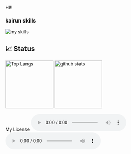 HI!!

### kairun skills
<img alt="my skills" src="https://skillicons.dev/icons?theme=light&perline=8&i=js,html,css,jquery,nodejs,react,vue,tailwind,firebase,git,github" />

## 📈 Status
<p align="left"> 
  <img alt="Top Langs" height="150px" src="https://github-readme-stats.vercel.app/api/top-langs/?username=kairu82642&layout=compact&show_icons=true&count_private=true&theme=ambient_gradient" />
  <img alt="github stats" height="150px" src="https://github-readme-stats.vercel.app/api?username=kairu82642&theme=ambient_gradient" />
</p>

My License
![Apache 2.0](https://github.com/kairu82642/kairu82642/raw/main/license.mp3)
<audio controls>
  <source src="https://github.com/kairu82642/kairu82642/raw/main/license.mp3" type="audio/mpeg">
  Your browser does not support the audio element.
</audio>

